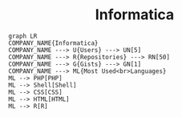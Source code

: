 <h1 align="center">Informatica</h1>

```mermaid
graph LR
COMPANY_NAME{Informatica}
COMPANY_NAME ---> U{Users} ---> UN[5]
COMPANY_NAME ---> R{Repositories} ---> RN[50]
COMPANY_NAME ---> G{Gists} ---> GN[1]
COMPANY_NAME ---> ML{Most Used<br>Languages}
ML --> PHP[PHP]
ML --> Shell[Shell]
ML --> CSS[CSS]
ML --> HTML[HTML]
ML --> R[R]
```
